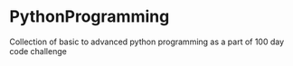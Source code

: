 # PythonProgramming

Collection of basic to advanced python programming as a part of 100 day code challenge
